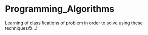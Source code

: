 # Programming_Algorithms
Learning of classifications of problem in order to solve using these techniques😋...!
